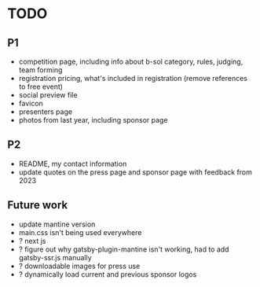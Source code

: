 # TODO

## P1

- competition page, including info about b-sol category, rules, judging, team forming
- registration pricing, what's included in registration (remove references to free event)
- social preview file
- favicon
- presenters page
- photos from last year, including sponsor page

## P2

- README, my contact information
- update quotes on the press page and sponsor page with feedback from 2023

## Future work

- update mantine version
- main.css isn't being used everywhere
- ? next js
- ? figure out why gatsby-plugin-mantine isn't working, had to add gatsby-ssr.js manually
- ? downloadable images for press use
- ? dynamically load current and previous sponsor logos
